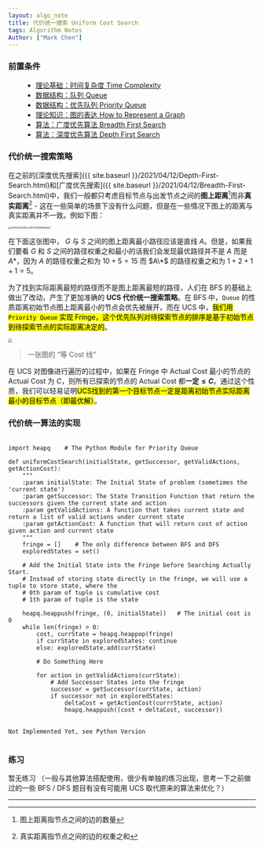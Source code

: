```yaml
---
layout: algo_note
title: 代价统一搜索 Uniform Cost Search
tags: Algorithm Notes
Author: ["Mark Chen"]
---
```


### 前置条件

<ul class="time-vertical" style="margin-left: 32px;">
    <li><online></online><a href="{{ site.baseurl }}/2021/03/02/Time-Complexity.html">理论基础：时间复杂度 Time Complexity</a></li>
    <li><online></online><a href="{{ site.baseurl }}/2021/05/10/Queue.html">数据结构：队列 Queue</a></li>
    <li><online></online><a href="{{ site.baseurl }}/2021/04/30/Priority-Queue.html">数据结构：优先队列 Priority Queue</a></li>
    <li><offline></offline><a href="">理论知识：图的表达 How to Represent a Graph</a></li>
    <li><online></online><a href="{{ site.baseurl }}/2021/04/12/Breadth-First-Search.html">算法：广度优先算法 Breadth First Search</a></li>
    <li><online></online><a href="{{ site.baseurl }}/2021/04/12/Depth-First-Search.html">算法：深度优先算法 Depth First Search</a></li>
</ul>

### 代价统一搜索策略

在之前的[深度优先搜索]({{ site.baseurl }}/2021/04/12/Depth-First-Search.html)和[广度优先搜索]({{ site.baseurl }}/2021/04/12/Breadth-First-Search.html)中，我们一般都只考虑目标节点与出发节点之间的**图上距离**[^1]而非**真实距离**[^2] - 这在一些简单的场景下没有什么问题，但是在一些情况下图上的距离与真实距离并不一致。例如下图：


<img src="https://gitee.com/MarkYutianChen/mark-markdown-imagebed/raw/master/20210319224716.jpg" alt="6e5f63b38286cc81fc07f61886fabb9" style="zoom:33%; display: block; margin: 0 auto" />

在下面这张图中， $G$ 与 $S$ 之间的图上距离最小路径应该是直线 $A$。但是，如果我们要看 $G$ 和 $S$ 之间的路径权重之和最小的话我们会发现最优路径并不是 $A$ 而是 $A*$，因为 $A$ 的路径权重之和为 $10 + 5 = 15$ 而 $A\*$ 的路径权重之和为 $1 + 2 + 1 + 1 = 5$。

为了找到实际距离最短的路径而不是图上距离最短的路径，人们在 BFS 的基础上做出了改动，产生了更加准确的 **UCS 代价统一搜索策略**。在 BFS 中，`Queue` 的性质距离初始节点图上距离最小的节点会优先被展开，而在 UCS 中，<mark>我们用 <code>Priority Queue</code> 实现 Fringe，这个优先队列对待探索节点的排序是基于初始节点到待探索节点的实际距离决定的</mark>。

<img src="https://gitee.com/MarkYutianChen/mark-markdown-imagebed/raw/master/20210430075002.png" style="zoom:50%;" />

> 一张图的 “等 Cost 线“

在 UCS 对图像进行遍历的过程中，如果在 Fringe 中 Actual Cost 最小的节点的 Actual Cost 为 $C$，则所有已探索的节点的 Actual Cost 都**一定$\leq C$**。通过这个性质，我们可以轻易证明<mark>UCS找到的第一个目标节点一定是距离初始节点实际距离最小的目标节点（即最优解）</mark>。

### 代价统一算法的实现

<pre>
    <code class="python">
import heapq    # The Python Module for Priority Queue

def uniformCostSearch(initialState, getSuccessor, getValidActions, getActionCost):
    """
    :param initialState: The Initial State of problem (sometimes the 'current state')
    :param getSuccessor: The State Transition Function that return the successors given the current state and action
    :param getValidActions: A function that takes current state and return a list of valid actions under current state
    :param getActionCost: A function that will return cost of action given action and current state
    """
    fringe = []    # The only difference between BFS and DFS
    exploredStates = set()
    
    # Add the Initial State into the Fringe before Searching Actually Start.
    # Instead of storing state directly in the fringe, we will use a tuple to store state, where the 
    # 0th param of tuple is cumulative cost
    # 1th param of tuple is the state
    
    heapq.heappush(fringe, (0, initialState))	# The initial cost is 0
    while len(fringe) > 0:
    	cost, currState = heapq.heappop(fringe)
        if currState in exploredStates: continue
        else: exploredState.add(currState)
            
        # Do Something Here
        
        for action in getValidActions(currState):
            # Add Successor States into the fringe
            successor = getSuccessor(currState, action)
            if successor not in exploredStates:
                deltaCost = getActionCost(currrState, action)
                heapq.heappush((cost + deltaCost, successor))
    </code>
    <code class="java">
Not Implemented Yet, see Python Version
    </code>
</pre>

### 练习

<div class="notification">暂无练习 （一般与其他算法搭配使用，很少有单独的练习出现，思考一下之前做过的一些 BFS / DFS 题目有没有可能用 UCS 取代原来的算法来优化？）</div>

[^1]: 图上距离指节点之间的边的数量
[^2]: 真实距离指节点之间的边的权重之和

---